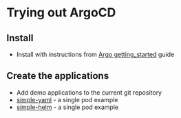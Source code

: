 # Trying out ArgoCD

## Install
- Install with instructions from [Argo getting_started](https://argo-cd.readthedocs.io/en/stable/getting_started/) guide

## Create the applications 
- Add demo applications to the current git repository
- [simple-yaml](apps/simple-yaml) - a single pod example
- [simple-helm](apps/simple-helm) - a single pod example
